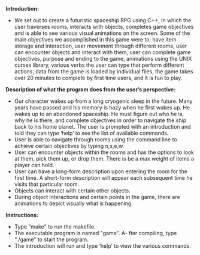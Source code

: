**Introduction:**
- We set out to create a futuristic spaceship RPG using C++, in which the user traverses rooms, interacts with objects, completes game objectives and is able to see various visual animations on the screen. Some of the main objectives we accomplished in this game were to: have item storage and interaction, user movement through different rooms, user can encounter objects and interact with them, user can complete game objectives, purpose and ending to the game, animations using the UNIX curses library, various verbs the user can type that perform different actions, data from the game is loaded by individual files, the game takes over 20 minutes to complete by first time users, and it is fun to play. 

**Description of what the program does from the user’s perspective:**
- Our character wakes up from a long cryogenic sleep in the future. Many years have passed and his memory is hazy when he first wakes up. He wakes up to an abandoned spaceship. He must figure out who he is, why he is there, and complete objectives in order to navigate the ship back to his home planet. The user is prompted with an introduction and told they can type ‘help’ to see the list of available commands.
- User is able to navigate through rooms using the command line to achieve certain objectives by typing n,s,e,w. 
- User can encounter objects within the rooms and has the options to look at them, pick them up, or drop them. There is be a max weight of items a player can hold.
- User can have a long-form description upon entering the room for the first time. A short-form description will appear each subsequent time he visits that particular room.
- Objects can interact with certain other objects.
- During object interactions and certain points in the game, there are animations to depict visually what is happening. 

**Instructions:**
- Type "make" to run the makefile.
- The executable program is named "game".
A- fter compiling, type "./game" to start the program.
- The introduction will run and type ‘help’ to view the various commands. 
